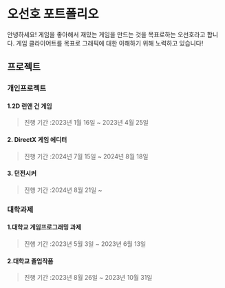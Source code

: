 <h1>오선호 포트폴리오</h2>
<line>
안녕하세요! 게임을 좋아해서 재밌는 게임을 만드는 것을 목표로하는 오선호라고 합니다.
게임 클라이어트를 목표로 그래픽에 대한 이해하기 위해 노력하고 있습니다!
<line>
  
<h2>프로젝트</h3>
<line>
<h3>개인프로젝트</h3>
<h4>1.2D 런앤 건 게임</h4>
<blockquote>
진행 기간 :2023년 1월 16일 ~ 2023년 4월 25일
</blockquote>
<h4>2. DirectX 게임 에디터</h4>
<blockquote>
진행 기간 :2024년 7월 15일 ~ 2024년 8월 18일
</blockquote>
<h4>3. 던전시커</h4>
<blockquote>
진행 기간 :2024년 8월 21일 ~ 
</blockquote>
<h3>대학과제</h3>
<h4>1.대학교 게임프로그래밍 과제</h4>
<blockquote>
진행 기간 :2023년 5월 3일 ~ 2023년 6월 13일
</blockquote>
<h4>2.대학교 졸업작품</h4>
<blockquote>
진행 기간 :2023년 8월 26일 ~ 2023년 10월 31일
</blockquote>
